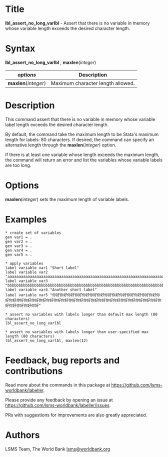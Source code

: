 # Title

__lbl_assert_no_long_varlbl__ - Assert that there is no variable in memory whose variable length exceeds the desired character length.

# Syntax

__lbl_assert_no_long_varlbl__ , __**max**len__(_integer_)

| _options_ | Description |
|-----------|-------------|
| __**max**len__(_integer_)   | Maximum character length allowed.

# Description

This command assert that there is no variable in memory whose variable label length exceeds the desired character length.

By default, the command take the maximum length to be Stata's maximum length for labels: 80 characters. If desired, the command can specify an alternative length through the __**max**len__(_integer_) option.

If there is at least one variable whose length exceeds the maximum length, the command will return an error and list the variables whose variable labels are too long.

# Options

__**max**len__(_integer_) sets the maximum length of variable labels.

# Examples

```
* create set of variables
gen var1 = .
gen var2 = .
gen var3 = .
gen var4 = .
gen var5 = .

* apply variables
label variable var1 "Short label"
label variable var2 "aaaaaaaaaaaaaaaaaaaaaaaaaaaaaaaaaaaaaaaaaaaaaaaaaaaaaaaaaaaaaaaaaaaaaaaaaaaaaaaa"
label variable var3 "bbbbbbbbbbbbbbbbbbbbbbbbbbbbbbbbbbbbbbbbbbbbbbbbbbbbbbbbbbbbbbbbbbbbbbbbbbbbbbbb"
label variable var4 "Another short label"
label variable var5 "你好你好你好你好你好你好你好你好你好你好你好你好你好你好你好你好你好你好你好你好你好你好你好你好你好你好你好你好你好你好你好你好你好你好你好你好你好你好你好你好"

* assert no variables with labels longer than default max length (80 characters)
lbl_assert_no_long_varlbl

* assert no variables with labels longer than user-specified max length (80 characters)
lbl_assert_no_long_varlbl, maxlen(12)
```

# Feedback, bug reports and contributions

Read more about the commands in this package at https://github.com/lsms-worldbank/labeller.

Please provide any feedback by opening an issue at https://github.com/lsms-worldbank/labeller/issues.

PRs with suggestions for improvements are also greatly appreciated.

# Authors

LSMS Team, The World Bank lsms@worldbank.org
